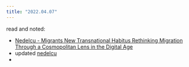 ```yaml
---
title: "2022.04.07"
---
```


read and noted:
- [Nedelcu - Migrants New Transnational Habitus Rethinking Migration Through a Cosmopolitan Lens in the Digital Age](002.LiteratureNotes/Nedelcu%20-%20Migrants%20New%20Transnational%20Habitus%20Rethinking%20Migration%20Through%20a%20Cosmopolitan%20Lens%20in%20the%20Digital%20Age.md)
- updated [nedelcu](005.Authors/nedelcu.md)
- 